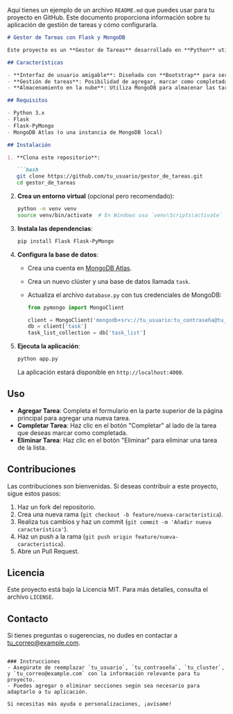 Aquí tienes un ejemplo de un archivo `README.md` que puedes usar para tu proyecto en GitHub. Este documento proporciona información sobre tu aplicación de gestión de tareas y cómo configurarla.

```markdown
# Gestor de Tareas con Flask y MongoDB

Este proyecto es un **Gestor de Tareas** desarrollado en **Python** utilizando **Flask** como marco de trabajo web y **MongoDB** como base de datos. La aplicación permite a los usuarios agregar, completar y eliminar tareas de una manera sencilla y eficiente.

## Características

- **Interfaz de usuario amigable**: Diseñada con **Bootstrap** para ser responsiva y fácil de usar en cualquier dispositivo.
- **Gestión de tareas**: Posibilidad de agregar, marcar como completadas y eliminar tareas.
- **Almacenamiento en la nube**: Utiliza MongoDB para almacenar las tareas de forma segura y accesible.

## Requisitos

- Python 3.x
- Flask
- Flask-PyMongo
- MongoDB Atlas (o una instancia de MongoDB local)

## Instalación

1. **Clona este repositorio**:

   ```bash
   git clone https://github.com/tu_usuario/gestor_de_tareas.git
   cd gestor_de_tareas
   ```

2. **Crea un entorno virtual** (opcional pero recomendado):

   ```bash
   python -m venv venv
   source venv/bin/activate  # En Windows usa `venv\Scripts\activate`
   ```

3. **Instala las dependencias**:

   ```bash
   pip install Flask Flask-PyMongo
   ```

4. **Configura la base de datos**:

   - Crea una cuenta en [MongoDB Atlas](https://www.mongodb.com/cloud/atlas).
   - Crea un nuevo clúster y una base de datos llamada `task`.
   - Actualiza el archivo `database.py` con tus credenciales de MongoDB:

     ```python
     from pymongo import MongoClient

     client = MongoClient('mongodb+srv://tu_usuario:tu_contraseña@tu_cluster.mongodb.net/')
     db = client['task']
     task_list_collection = db['task_list']
     ```

5. **Ejecuta la aplicación**:

   ```bash
   python app.py
   ```

   La aplicación estará disponible en `http://localhost:4000`.

## Uso

- **Agregar Tarea**: Completa el formulario en la parte superior de la página principal para agregar una nueva tarea.
- **Completar Tarea**: Haz clic en el botón "Completar" al lado de la tarea que deseas marcar como completada.
- **Eliminar Tarea**: Haz clic en el botón "Eliminar" para eliminar una tarea de la lista.

## Contribuciones

Las contribuciones son bienvenidas. Si deseas contribuir a este proyecto, sigue estos pasos:

1. Haz un fork del repositorio.
2. Crea una nueva rama (`git checkout -b feature/nueva-caracteristica`).
3. Realiza tus cambios y haz un commit (`git commit -m 'Añadir nueva característica'`).
4. Haz un push a la rama (`git push origin feature/nueva-caracteristica`).
5. Abre un Pull Request.

## Licencia

Este proyecto está bajo la Licencia MIT. Para más detalles, consulta el archivo `LICENSE`.

## Contacto

Si tienes preguntas o sugerencias, no dudes en contactar a [tu_correo@example.com](mailto:tu_correo@example.com).

```

### Instrucciones
- Asegúrate de reemplazar `tu_usuario`, `tu_contraseña`, `tu_cluster`, y `tu_correo@example.com` con la información relevante para tu proyecto.
- Puedes agregar o eliminar secciones según sea necesario para adaptarlo a tu aplicación. 

Si necesitas más ayuda o personalizaciones, ¡avísame!
